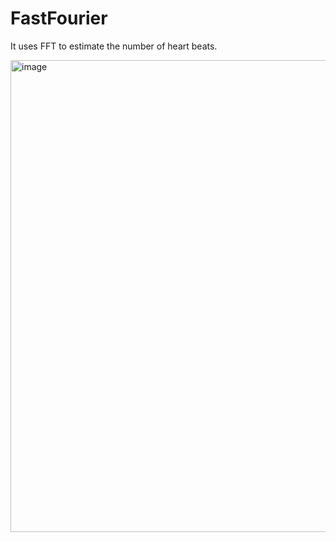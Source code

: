 # FastFourier
It uses FFT to estimate the number of heart beats.

<img width="755" alt="image" src="https://github.com/user-attachments/assets/3e39a3d8-b373-4397-911b-c5980950346d">

